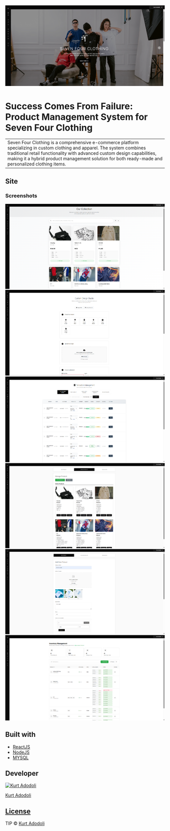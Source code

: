 # ![WebApp](https://github.com/kurtadodoli/sevenfour/blob/main/client/src/assets/images/sfc-sample.png)
# Success Comes From Failure: Product Management System for Seven Four Clothing
<table>
<tr>
<td>
  Seven Four Clothing is a comprehensive e-commerce platform specializing in custom clothing and apparel. The system combines traditional retail functionality with advanced custom design capabilities, making it a hybrid product management solution for both ready-made and personalized clothing items.
</td>
</tr>
</table>


## Site

### Screenshots


![](https://github.com/kurtadodoli/sevenfour/blob/main/client/src/assets/images/sfc-sample1.png)
![](https://github.com/kurtadodoli/sevenfour/blob/main/client/src/assets/images/sfc-sample2.png)
![](https://github.com/kurtadodoli/sevenfour/blob/main/client/src/assets/images/sfc-sample3.png)
![](https://github.com/kurtadodoli/sevenfour/blob/main/client/src/assets/images/sfc-sample4.png)
![](https://github.com/kurtadodoli/sevenfour/blob/main/client/src/assets/images/sfc-sample5.png)
![](https://github.com/kurtadodoli/sevenfour/blob/main/client/src/assets/images/sfc-sample6.png)


## Built with 

- [ReactJS](https://react.dev/learn/installation)
- [NodeJS](https://nodejs.org/en/download)
- [MYSQL](https://www.mysql.com/downloads/)




## Developer

[![Kurt Adodoli](https://avatars.githubusercontent.com/u/152001397?v=4)](https://github.com/kurtadodoli) 

[Kurt Adodoli](https://github.com/kurtadodoli) 

## [License](https://github.com/kurtadodoli)

TIP © [Kurt Adodoli](https://github.com/kurtadodoli)

